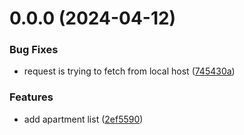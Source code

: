 # 0.0.0 (2024-04-12)


### Bug Fixes

* request is trying to fetch from local host ([745430a](https://github.com/SirZemar/booking-reviews/commit/745430aa83afd1caa0e23473b8ea2ae245927eee))


### Features

* add apartment list ([2ef5590](https://github.com/SirZemar/booking-reviews/commit/2ef5590ea94aad2ba1398d9987f90403982d3c7e))



